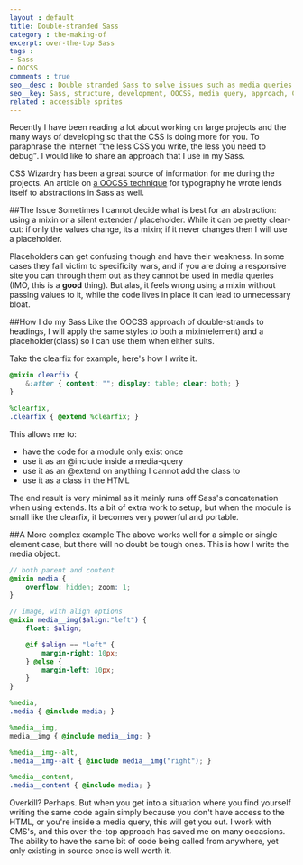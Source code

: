 ```yaml
---
layout : default
title: Double-stranded Sass
category : the-making-of
excerpt: over-the-top Sass
tags :
- Sass
- OOCSS
comments : true
seo__desc : Double stranded Sass to solve issues such as media queries and CMS so code remains minimal
seo__key: Sass, structure, development, OOCSS, media query, approach, CMS, manageble Sass, maintainance
related : accessible sprites 
---
```

Recently I have been reading a lot about working on large projects and the many ways of developing so that the CSS is doing more for you. To paraphrase the internet <q>the less CSS you write, the less you need to debug</q>. I would like to share an approach that I use in my Sass.
<!-- /intro -->

CSS Wizardry has been a great source of information for me during the projects. An article on [a OOCSS technique](http://csswizardry.com/2012/02/pragmatic-practical-font-sizing-in-css/) for typography he wrote lends itself to abstractions in Sass as well.

##The Issue
Sometimes I cannot decide what is best for an abstraction: using a mixin or a silent extender / placeholder. While it can be pretty clear-cut: if only the values change, its a mixin; if it never changes then I will use a placeholder.

Placeholders can get confusing though and have their weakness. In some cases they fall victim to specificity wars, and if you are doing a responsive site you can through them out as they cannot be used in media queries (IMO, this is a <strong>good</strong> thing). But alas, it feels wrong using a mixin without passing values to it, while the code lives in place it can lead to unnecessary bloat.


##How I do my Sass
Like the OOCSS approach of double-strands to headings, I will apply the same styles to both a mixin(element) and a placeholder(class) so I can use them when either suits.

Take the clearfix for example, here's how I write it.

~~~ scss
@mixin clearfix {
	&:after { content: ""; display: table; clear: both; }
}

%clearfix,
.clearfix { @extend %clearfix; }
~~~

This allows me to:
* have the code for a module only exist once
* use it as an @include inside a media-query
* use it as an @extend on anything I cannot add the class to
* use it as a class in the HTML

The end result is very minimal as it mainly runs off Sass's concatenation when using extends. Its a bit of extra work to setup, but when the module is small like the clearfix, it becomes very powerful and portable.

##A More complex example
The above works well for a simple or single element case, but there will no doubt be tough ones. This is how I write the media object.

~~~ scss
// both parent and content
@mixin media {
	overflow: hidden; zoom: 1;
}

// image, with align options
@mixin media__img($align:"left") {
	float: $align;

	@if $align == "left" {
		margin-right: 10px;
	} @else {
		margin-left: 10px;
	}
}

%media,
.media { @include media; }

%media__img,
media__img { @include media__img; }

%media__img--alt,
.media__img--alt { @include media__img("right"); }

%media__content,
.media__content { @include media; }

~~~

Overkill? Perhaps. But when you get into a situation where you find yourself writing the same code again simply because you don't have access to the HTML, or you're inside a media query, this will get you out. I work with CMS's, and this over-the-top approach has saved me on many occasions. The ability to have the same bit of code being called from anywhere, yet only existing in source once is well worth it.
